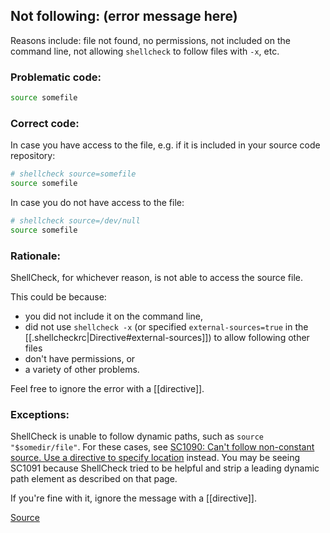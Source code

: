 ## Not following: (error message here)

Reasons include: file not found, no permissions, not included on the command line, not allowing `shellcheck` to follow files with `-x`, etc.

### Problematic code:

```sh
source somefile
```

### Correct code:

In case you have access to the file, e.g. if it is included in your source code repository:

```sh
# shellcheck source=somefile
source somefile
```

In case you do not have access to the file:

```sh
# shellcheck source=/dev/null
source somefile
```

### Rationale:

ShellCheck, for whichever reason, is not able to access the source file.

This could be because:
- you did not include it on the command line,
- did not use `shellcheck -x` (or specified `external-sources=true` in the [[.shellcheckrc|Directive#external-sources]]) to allow following other files
- don't have permissions, or
- a variety of other problems.

Feel free to ignore the error with a [[directive]].

### Exceptions:

ShellCheck is unable to follow dynamic paths, such as `source "$somedir/file"`. For these cases, see [SC1090: Can't follow non-constant source. Use a directive to specify location](SC1090) instead. You may be seeing SC1091 because ShellCheck tried to be helpful and strip a leading dynamic path element as described on that page. 

If you're fine with it, ignore the message with a [[directive]].

[Source](https://github.com/koalaman/shellcheck/wiki/SC1091)

